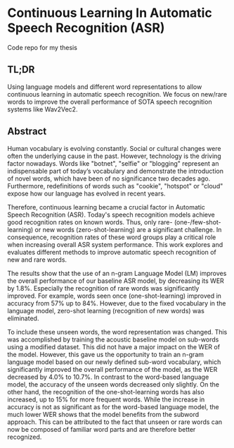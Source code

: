 # Continuous Learning In Automatic Speech Recognition (ASR)

Code repo for my thesis

## TL;DR

Using language models and different word representations to allow continuous learning in automatic speech recognition.
We focus on new/rare words to improve the overall performance of SOTA speech recognition systems like Wav2Vec2.

## Abstract

Human vocabulary is evolving constantly. Social or cultural changes were often the  underlying cause in the past. However, technology is the driving factor nowadays. Words like "botnet", "selfie" or "blogging" represent an indispensable part of today’s vocabulary and demonstrate the introduction of novel words, which have been of no significance two decades ago. Furthermore, redefinitions of words such as "cookie", "hotspot" or "cloud" expose how our language has evolved in recent years.

Therefore, continuous learning became a crucial factor in Automatic Speech Recognition (ASR). Today's speech recognition models achieve good recognition rates on known words. Thus, only rare- (one-/few-shot-learning) or new words (zero-shot-learning) are a significant challenge. In consequence, recognition rates of these word groups play a critical role when increasing overall ASR system performance. This work explores and evaluates different methods to improve automatic speech recognition of new and rare words.

The results show that the use of an n-gram Language Model (LM) improves the overall performance of our baseline ASR model, by decreasing its WER by 1.8\%. Especially the recognition of rare words was significantly improved. For example, words seen once (one-shot-learning) improved in accuracy from 57\% up to 84\%. However, due to the fixed vocabulary in the language model, zero-shot learning (recognition of new words) was eliminated.

To include these unseen words, the word representation was changed. This was accomplished by training the acoustic baseline model on sub-words using a modified dataset. This did not have a major impact on the WER of the model.  However, this gave us the opportunity to train an n-gram language model based on our newly defined sub-word vocabulary, which significantly improved the overall performance of the model, as the WER decreased by 4.0\% to 10.7\%. In contrast to the word-based language model, the accuracy of the unseen words decreased only slightly. On the other hand, the recognition of the one-shot-learning words has also increased, up to 15\% for more frequent words. While the increase in accuracy is not as significant as for the word-based language model, the much lower WER shows that the model benefits from the subword approach. This can be attributed to the fact that unseen or rare words can now be composed of familiar word parts and are therefore better recognized.

